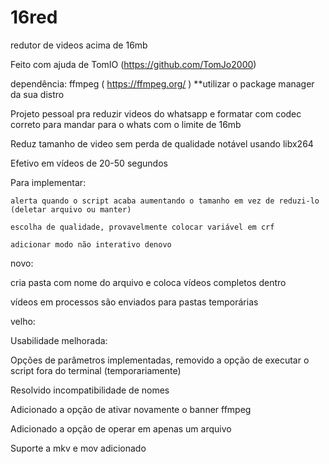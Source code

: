 # 16red

redutor de videos acima de 16mb

Feito com ajuda de TomIO (https://github.com/TomJo2000)

dependência: ffmpeg ( https://ffmpeg.org/ )  **utilizar o package manager da sua distro 



Projeto pessoal pra reduzir videos do whatsapp e formatar com codec correto para mandar para o whats com o limite de 16mb

Reduz tamanho de video sem perda de qualidade notável usando libx264

Efetivo em vídeos de 20-50 segundos


Para implementar: 
  
	alerta quando o script acaba aumentando o tamanho em vez de reduzi-lo (deletar arquivo ou manter)

	escolha de qualidade, provavelmente colocar variável em crf

	adicionar modo não interativo denovo

novo: 

cria pasta com nome do arquivo e coloca vídeos completos dentro

vídeos em processos são enviados para pastas temporárias



velho:

Usabilidade melhorada:

Opções de parâmetros implementadas, removido a opção de executar o script fora do terminal (temporariamente)

Resolvido incompatibilidade de nomes

Adicionado a opção de ativar novamente o banner ffmpeg

Adicionado a opção de operar em apenas um arquivo

Suporte a mkv e mov adicionado
